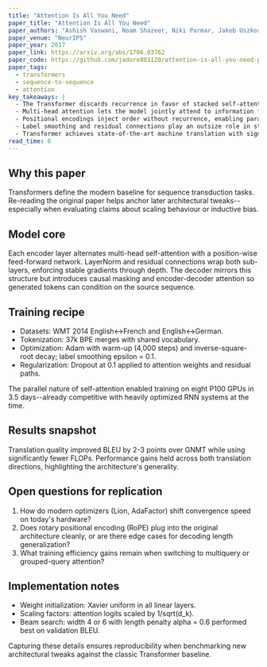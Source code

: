 ```yaml
---
title: "Attention Is All You Need"
paper_title: "Attention Is All You Need"
paper_authors: "Ashish Vaswani, Noam Shazeer, Niki Parmar, Jakob Uszkoreit, Llion Jones, Aidan N. Gomez, Lukasz Kaiser, Illia Polosukhin"
paper_venue: "NeurIPS"
paper_year: 2017
paper_link: https://arxiv.org/abs/1706.03762
paper_code: https://github.com/jadore801120/attention-is-all-you-need-pytorch
paper_tags:
  - transformers
  - sequence-to-sequence
  - attention
key_takeaways: |
  - The Transformer discards recurrence in favor of stacked self-attention blocks that scale well on modern hardware.
  - Multi-head attention lets the model jointly attend to information from different representation subspaces.
  - Positional encodings inject order without recurrence, enabling parallel training and efficient long-range modeling.
  - Label smoothing and residual connections play an outsize role in stabilizing deep attention stacks.
  - Transformer achieves state-of-the-art machine translation with significantly less training cost than RNN counterparts.
read_time: 6
---
```


## Why this paper

Transformers define the modern baseline for sequence transduction tasks. Re-reading the original paper helps anchor later architectural tweaks--especially when evaluating claims about scaling behaviour or inductive bias.

## Model core

Each encoder layer alternates multi-head self-attention with a position-wise feed-forward network. LayerNorm and residual connections wrap both sub-layers, enforcing stable gradients through depth. The decoder mirrors this structure but introduces causal masking and encoder-decoder attention so generated tokens can condition on the source sequence.

## Training recipe

- Datasets: WMT 2014 English<->French and English<->German.
- Tokenization: 37k BPE merges with shared vocabulary.
- Optimization: Adam with warm-up (4,000 steps) and inverse-square-root decay; label smoothing epsilon = 0.1.
- Regularization: Dropout at 0.1 applied to attention weights and residual paths.

The parallel nature of self-attention enabled training on eight P100 GPUs in 3.5 days--already competitive with heavily optimized RNN systems at the time.

## Results snapshot

Translation quality improved BLEU by 2-3 points over GNMT while using significantly fewer FLOPs. Performance gains held across both translation directions, highlighting the architecture's generality.

## Open questions for replication

1. How do modern optimizers (Lion, AdaFactor) shift convergence speed on today's hardware?
2. Does rotary positional encoding (RoPE) plug into the original architecture cleanly, or are there edge cases for decoding length generalization?
3. What training efficiency gains remain when switching to multiquery or grouped-query attention?

## Implementation notes

- Weight initialization: Xavier uniform in all linear layers.
- Scaling factors: attention logits scaled by 1/sqrt(d_k).
- Beam search: width 4 or 6 with length penalty alpha = 0.6 performed best on validation BLEU.

Capturing these details ensures reproducibility when benchmarking new architectural tweaks against the classic Transformer baseline.
